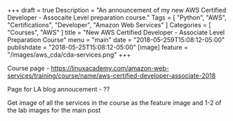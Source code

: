 +++
draft = true
Description = "An announcement of my new AWS Certified Developer - Assocaite Level preparation course."
Tags = [
  "Python",
  "AWS",
  "Certifications",
  "Developer",
  "Amazon Web Services"
]
Categories = [
  "Courses",
  "AWS"
]
title = "New AWS Certified Developer - Associate Level Preparation Course"
menu = "main"
date = "2018-05-259T15:08:12-05:00"
publishdate = "2018-05-25T15:08:12-05:00"
[image]
    feature = "/images/aws_cda/cda-services.png"
+++

Course page - 
https://linuxacademy.com/amazon-web-services/training/course/name/aws-certified-developer-associate-2018

Page for LA blog annoucement - ??

Get image of all the services in the course as the feature image and 1-2 of the lab images for the main post

<!--more-->
